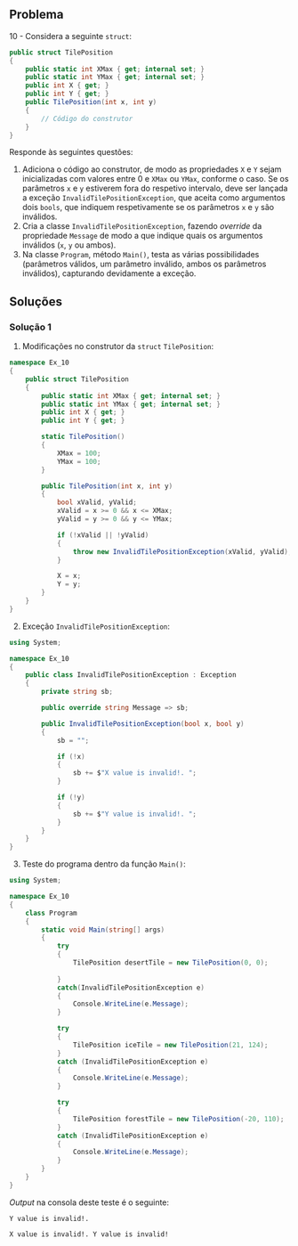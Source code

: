 ## Problema

10 - Considera a seguinte `struct`:

```cs
public struct TilePosition
{
    public static int XMax { get; internal set; }
    public static int YMax { get; internal set; }
    public int X { get; }
    public int Y { get; }
    public TilePosition(int x, int y)
    {
        // Código do construtor
    }
}
```

Responde às seguintes questões:

1. Adiciona o código ao construtor, de modo as propriedades `X` e `Y` sejam
   inicializadas com valores entre 0 e `XMax` ou `YMax`, conforme o caso. Se
   os parâmetros `x` e `y` estiverem fora do respetivo intervalo, deve ser
   lançada a exceção `InvalidTilePositionException`, que aceita como argumentos
   dois `bools`, que indiquem respetivamente se os parâmetros `x` e `y` são
   inválidos.
2. Cria a classe `InvalidTilePositionException`, fazendo _override_ da
   propriedade `Message` de modo a que indique quais os argumentos inválidos
   (`x`, `y` ou ambos).
3. Na classe `Program`, método `Main()`, testa as várias possibilidades
   (parâmetros válidos, um parâmetro inválido, ambos os parâmetros inválidos),
   capturando devidamente a exceção.

## Soluções

### Solução 1

1. Modificações no construtor da `struct` `TilePosition`:

```csharp
namespace Ex_10
{
    public struct TilePosition
    {
        public static int XMax { get; internal set; }
        public static int YMax { get; internal set; }
        public int X { get; }
        public int Y { get; }

        static TilePosition()
        {
            XMax = 100;
            YMax = 100;
        }

        public TilePosition(int x, int y)
        {
            bool xValid, yValid;
            xValid = x >= 0 && x <= XMax;
            yValid = y >= 0 && y <= YMax;

            if (!xValid || !yValid)
            {
                throw new InvalidTilePositionException(xValid, yValid);
            }

            X = x;
            Y = y;
        }
    }
}
```

2. Exceção `InvalidTilePositionException`:

```csharp
using System;

namespace Ex_10
{
    public class InvalidTilePositionException : Exception
    {
        private string sb;

        public override string Message => sb;

        public InvalidTilePositionException(bool x, bool y)
        {
            sb = "";

            if (!x)
            {
                sb += $"X value is invalid!. ";
            }

            if (!y)
            {
                sb += $"Y value is invalid!. ";
            }
        }
    }
}
```

3. Teste do programa dentro da função `Main()`:

```csharp
using System;

namespace Ex_10
{
    class Program
    {
        static void Main(string[] args)
        {
            try
            {
                TilePosition desertTile = new TilePosition(0, 0);
                
            }
            catch(InvalidTilePositionException e)
            {
                Console.WriteLine(e.Message);
            }

            try
            {
                TilePosition iceTile = new TilePosition(21, 124);
            }
            catch (InvalidTilePositionException e)
            {
                Console.WriteLine(e.Message);
            }

            try
            {
                TilePosition forestTile = new TilePosition(-20, 110);
            }
            catch (InvalidTilePositionException e)
            {
                Console.WriteLine(e.Message);
            }
        }
    }
}
```
*Output* na consola deste teste é o seguinte:

```
Y value is invalid!.

X value is invalid!. Y value is invalid!
```
